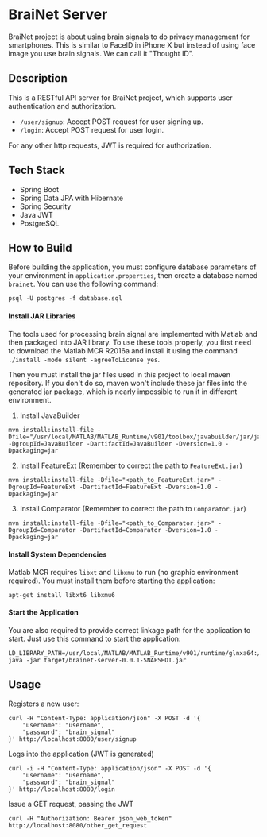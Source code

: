 # BraiNet Server

BraiNet project is about using brain signals to do privacy management for smartphones. This is similar to FaceID in iPhone X but instead of using face image you use brain signals. We can call it "Thought ID".

## Description

This is a RESTful API server for BraiNet project, which supports user authentication and authorization.

* `/user/signup`: Accept POST request for user signing up.
* `/login`: Accept POST request for user login.

For any other http requests, JWT is required for authorization.

## Tech Stack

* Spring Boot
* Spring Data JPA with Hibernate
* Spring Security
* Java JWT
* PostgreSQL

## How to Build

Before building the application, you must configure database parameters of your environment in `application.properties`, then create a database named `brainet`. You can use the following command:
```
psql -U postgres -f database.sql
```

#### Install JAR Libraries

The tools used for processing brain signal are implemented with Matlab and then packaged into JAR library. To use these tools properly, you first need to download the Matlab MCR R2016a and install it using the command `./install -mode silent -agreeToLicense yes`.

Then you must install the jar files used in this project to local maven repository. If you don't do so, maven won't include these jar files into the generated jar package, which is nearly impossible to run it in different environment.

1. Install JavaBuilder
```
mvn install:install-file -Dfile="/usr/local/MATLAB/MATLAB_Runtime/v901/toolbox/javabuilder/jar/javabuilder.jar" -DgroupId=JavaBuilder -DartifactId=JavaBuilder -Dversion=1.0 -Dpackaging=jar
```

2. Install FeatureExt (Remember to correct the path to `FeatureExt.jar`)
```
mvn install:install-file -Dfile="<path_to_FeatureExt.jar>" -DgroupId=FeatureExt -DartifactId=FeatureExt -Dversion=1.0 -Dpackaging=jar
```

3. Install Comparator (Remember to correct the path to `Comparator.jar`)
```
mvn install:install-file -Dfile="<path_to_Comparator.jar>" -DgroupId=Comparator -DartifactId=Comparator -Dversion=1.0 -Dpackaging=jar
```

#### Install System Dependencies

Matlab MCR requires `libxt` and `libxmu` to run (no graphic environment required). You must install them before starting the application:
```
apt-get install libxt6 libxmu6
```

#### Start the Application

You are also required to provide correct linkage path for the application to start. Just use this command to start the application:
```
LD_LIBRARY_PATH=/usr/local/MATLAB/MATLAB_Runtime/v901/runtime/glnxa64:/usr/local/MATLAB/MATLAB_Runtime/v901/bin/glnxa64:/usr/local/MATLAB/MATLAB_Runtime/v901/sys/os/glnxa64:/usr/local/MATLAB/MATLAB_Runtime/v901/sys/opengl/lib/glnxa64 java -jar target/brainet-server-0.0.1-SNAPSHOT.jar
```

## Usage

Registers a new user:
```
curl -H "Content-Type: application/json" -X POST -d '{
    "username": "username",
    "password": "brain_signal"
}' http://localhost:8080/user/signup
```

Logs into the application (JWT is generated)
```
curl -i -H "Content-Type: application/json" -X POST -d '{
    "username": "username",
    "password": "brain_signal"
}' http://localhost:8080/login
```

Issue a GET request, passing the JWT
```
curl -H "Authorization: Bearer json_web_token" http://localhost:8080/other_get_request
```
